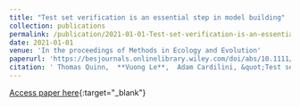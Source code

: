 ```yaml
---
title: "Test set verification is an essential step in model building"
collection: publications
permalink: /publication/2021-01-01-Test-set-verification-is-an-essential-step-in-model-building
date: 2021-01-01
venue: 'In the proceedings of Methods in Ecology and Evolution'
paperurl: 'https://besjournals.onlinelibrary.wiley.com/doi/abs/10.1111/2041-210X.13495'
citation: ' Thomas Quinn,  **Vuong Le**,  Adam Cardilini, &quot;Test set verification is an essential step in model building.&quot; In the proceedings of Methods in Ecology and Evolution, 2021.'
---
```

[Access paper here](https://besjournals.onlinelibrary.wiley.com/doi/abs/10.1111/2041-210X.13495){:target="_blank"}
